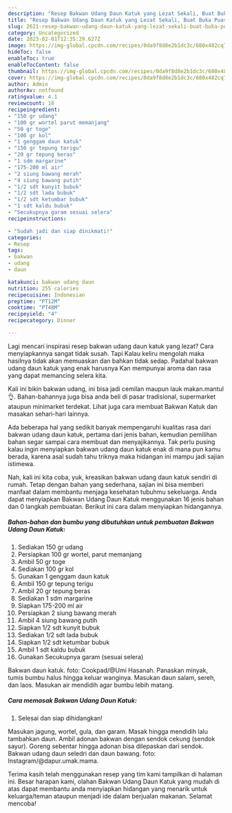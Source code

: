 ```yaml
---
description: "Resep Bakwan Udang Daun Katuk yang Lezat Sekali, Buat Buka Puasa Lezat Sekali"
title: "Resep Bakwan Udang Daun Katuk yang Lezat Sekali, Buat Buka Puasa Lezat Sekali"
slug: 2621-resep-bakwan-udang-daun-katuk-yang-lezat-sekali-buat-buka-puasa-lezat-sekali
category: Uncategorized
date: 2023-02-01T12:35:29.627Z
image: https://img-global.cpcdn.com/recipes/0da9f8d8e2b1dc3c/680x482cq70/bakwan-udang-daun-katuk-foto-resep-utama.jpg
hideToc: false
enableToc: true
enableTocContent: false
thumbnail: https://img-global.cpcdn.com/recipes/0da9f8d8e2b1dc3c/680x482cq70/bakwan-udang-daun-katuk-foto-resep-utama.jpg
cover: https://img-global.cpcdn.com/recipes/0da9f8d8e2b1dc3c/680x482cq70/bakwan-udang-daun-katuk-foto-resep-utama.jpg
author: Admin
authorAv: notfound
ratingvalue: 4.1
reviewcount: 18
recipeingredient:
- "150 gr udang"
- "100 gr wortel parut memanjang"
- "50 gr toge"
- "100 gr kol"
- "1 genggam daun katuk"
- "150 gr tepung terigu"
- "20 gr tepung beras"
- "1 sdm margarine"
- "175-200 ml air"
- "2 siung bawang merah"
- "4 siung bawang putih"
- "1/2 sdt kunyit bubuk"
- "1/2 sdt lada bubuk"
- "1/2 sdt ketumbar bubuk"
- "1 sdt kaldu bubuk"
- "Secukupnya garam sesuai selera"
recipeinstructions:

- "Sudah jadi dan siap dinikmati!"
categories:
- Resep
tags:
- bakwan
- udang
- daun

katakunci: bakwan udang daun 
nutrition: 255 calories
recipecuisine: Indonesian
preptime: "PT12M"
cooktime: "PT48M"
recipeyield: "4"
recipecategory: Dinner

---
```



Lagi mencari inspirasi resep bakwan udang daun katuk yang lezat? Cara menyiapkannya sangat tidak susah. Tapi Kalau keliru mengolah maka hasilnya tidak akan memuaskan dan bahkan tidak sedap. Padahal bakwan udang daun katuk yang enak harusnya Kan mempunyai aroma dan rasa yang dapat memancing selera kita.


Kali ini bikin bakwan udang, ini bisa jadi cemilan maupun lauk makan.mantul 👌. Bahan-bahannya juga bisa anda beli di pasar tradisional, supermarket ataupun minimarket terdekat. Lihat juga cara membuat Bakwan Katuk dan masakan sehari-hari lainnya.

Ada beberapa hal yang sedikit banyak mempengaruhi kualitas rasa dari bakwan udang daun katuk, pertama dari jenis bahan, kemudian pemilihan bahan segar sampai cara membuat dan menyajikannya. Tak perlu pusing kalau ingin menyiapkan bakwan udang daun katuk enak di mana pun kamu berada, karena asal sudah tahu triknya maka hidangan ini mampu jadi sajian istimewa.


Nah, kali ini kita coba, yuk, kreasikan bakwan udang daun katuk sendiri di rumah. Tetap dengan bahan yang sederhana, sajian ini bisa memberi manfaat dalam membantu menjaga kesehatan tubuhmu sekeluarga. Anda dapat menyiapkan Bakwan Udang Daun Katuk menggunakan 16 jenis bahan dan 0 langkah pembuatan. Berikut ini cara dalam menyiapkan hidangannya.

<!--inarticleads1-->

##### Bahan-bahan dan bumbu yang dibutuhkan untuk pembuatan Bakwan Udang Daun Katuk:

1. Sediakan 150 gr udang
1. Persiapkan 100 gr wortel, parut memanjang
1. Ambil 50 gr toge
1. Sediakan 100 gr kol
1. Gunakan 1 genggam daun katuk
1. Ambil 150 gr tepung terigu
1. Ambil 20 gr tepung beras
1. Sediakan 1 sdm margarine
1. Siapkan 175-200 ml air
1. Persiapkan 2 siung bawang merah
1. Ambil 4 siung bawang putih
1. Siapkan 1/2 sdt kunyit bubuk
1. Sediakan 1/2 sdt lada bubuk
1. Siapkan 1/2 sdt ketumbar bubuk
1. Ambil 1 sdt kaldu bubuk
1. Gunakan Secukupnya garam (sesuai selera)


Bakwan daun katuk. foto: Cookpad/@Umi Hasanah. Panaskan minyak, tumis bumbu halus hingga keluar wanginya. Masukan daun salam, sereh, dan laos. Masukan air mendidih agar bumbu lebih matang. 

<!--inarticleads2-->

##### Cara memasak Bakwan Udang Daun Katuk:


1. Selesai dan siap dihidangkan!

Masukan jagung, wortel, gula, dan garam. Masak hingga mendidih lalu tambahkan daun. Ambil adonan bakwan dengan sendok cekung (sendok sayur). Goreng sebentar hingga adonan bisa dilepaskan dari sendok. Bakwan udang daun seledri dan daun bawang. foto: Instagram/@dapur.umak.mama. 

Terima kasih telah menggunakan resep yang tim kami tampilkan di halaman ini. Besar harapan kami, olahan Bakwan Udang Daun Katuk yang mudah di atas dapat membantu anda menyiapkan hidangan yang menarik untuk keluarga/teman ataupun menjadi ide dalam berjualan makanan. Selamat mencoba!
